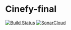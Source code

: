 # Cinefy-final 
[![Build Status](https://www.travis-ci.com/bonjon/Cinefy-final.svg?branch=main)](https://www.travis-ci.com/bonjon/Cinefy-final)
[![SonarCloud](https://sonarcloud.io/images/project_badges/sonarcloud-white.svg)](https://sonarcloud.io/dashboard?id=bonjon_Cinefy-final)
